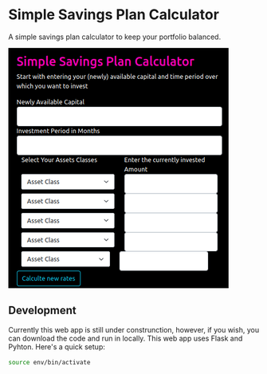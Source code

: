 # Simple Savings Plan Calculator
A simple savings plan calculator to keep your portfolio balanced.

![Preview of the Draft Version](sspc_preview_draft.png)

## Development

Currently this web app is still under construnction, however, if you wish, you can download the code and run in locally.
This web app uses Flask and Pyhton. Here's a quick setup:

```bash
source env/bin/activate
```
